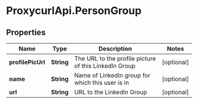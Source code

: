 # ProxycurlApi.PersonGroup

## Properties

Name | Type | Description | Notes
------------ | ------------- | ------------- | -------------
**profilePicUrl** | **String** | The URL to the profile picture of this LinkedIn Group | [optional] 
**name** | **String** | Name of LinkedIn group for which this user is in | [optional] 
**url** | **String** | URL to the LinkedIn Group | [optional] 


